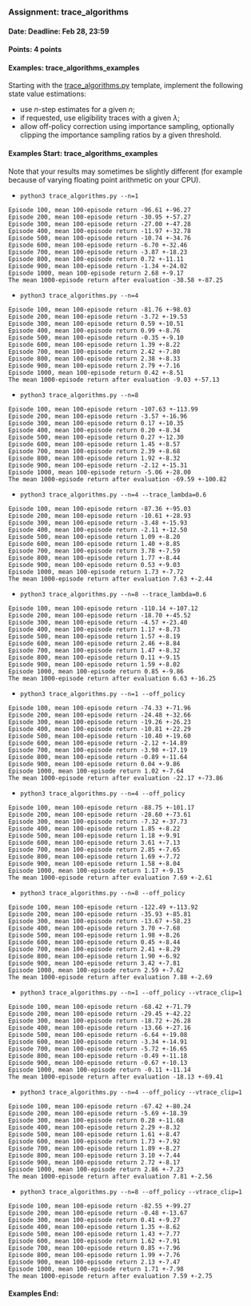 ### Assignment: trace_algorithms
#### Date: Deadline: Feb 28, 23:59
#### Points: 4 points
#### Examples: trace_algorithms_examples

Starting with the [trace_algorithms.py](https://github.com/ufal/npfl122/tree/master/labs/09/trace_algorithms.py)
template, implement the following state value estimations:
- use $n$-step estimates for a given $n$;
- if requested, use eligibility traces with a given $λ$;
- allow off-policy correction using importance sampling, optionally
  clipping the importance sampling ratios by a given threshold.

#### Examples Start: trace_algorithms_examples
Note that your results may sometimes be slightly different (for example because of varying floating point arithmetic on your CPU).
- `python3 trace_algorithms.py --n=1`
```
Episode 100, mean 100-episode return -96.61 +-96.27
Episode 200, mean 100-episode return -30.95 +-57.27
Episode 300, mean 100-episode return -27.00 +-47.28
Episode 400, mean 100-episode return -11.97 +-32.78
Episode 500, mean 100-episode return -10.74 +-34.76
Episode 600, mean 100-episode return -6.70 +-32.46
Episode 700, mean 100-episode return -3.87 +-18.23
Episode 800, mean 100-episode return 0.72 +-11.11
Episode 900, mean 100-episode return -1.34 +-24.02
Episode 1000, mean 100-episode return 2.68 +-9.17
The mean 1000-episode return after evaluation -38.58 +-87.25
```
- `python3 trace_algorithms.py --n=4`
```
Episode 100, mean 100-episode return -81.76 +-98.03
Episode 200, mean 100-episode return -3.72 +-19.53
Episode 300, mean 100-episode return 0.59 +-10.51
Episode 400, mean 100-episode return 0.99 +-8.76
Episode 500, mean 100-episode return -0.35 +-9.10
Episode 600, mean 100-episode return 1.39 +-8.22
Episode 700, mean 100-episode return 2.42 +-7.80
Episode 800, mean 100-episode return 2.38 +-8.33
Episode 900, mean 100-episode return 2.79 +-7.16
Episode 1000, mean 100-episode return 0.42 +-8.51
The mean 1000-episode return after evaluation -9.03 +-57.13
```
- `python3 trace_algorithms.py --n=8`
```
Episode 100, mean 100-episode return -107.63 +-113.99
Episode 200, mean 100-episode return -3.57 +-16.96
Episode 300, mean 100-episode return 0.17 +-10.35
Episode 400, mean 100-episode return 0.20 +-8.34
Episode 500, mean 100-episode return 0.27 +-12.30
Episode 600, mean 100-episode return 1.45 +-8.57
Episode 700, mean 100-episode return 2.39 +-8.68
Episode 800, mean 100-episode return 1.92 +-8.32
Episode 900, mean 100-episode return -2.12 +-15.31
Episode 1000, mean 100-episode return -5.06 +-28.00
The mean 1000-episode return after evaluation -69.59 +-100.82
```
- `python3 trace_algorithms.py --n=4 --trace_lambda=0.6`
```
Episode 100, mean 100-episode return -87.36 +-95.03
Episode 200, mean 100-episode return -10.61 +-28.93
Episode 300, mean 100-episode return -3.48 +-15.93
Episode 400, mean 100-episode return -2.11 +-12.50
Episode 500, mean 100-episode return 1.09 +-8.20
Episode 600, mean 100-episode return 1.40 +-8.85
Episode 700, mean 100-episode return 3.78 +-7.59
Episode 800, mean 100-episode return 1.77 +-8.44
Episode 900, mean 100-episode return 0.53 +-9.03
Episode 1000, mean 100-episode return 1.73 +-7.72
The mean 1000-episode return after evaluation 7.63 +-2.44
```
- `python3 trace_algorithms.py --n=8 --trace_lambda=0.6`
```
Episode 100, mean 100-episode return -110.14 +-107.12
Episode 200, mean 100-episode return -18.70 +-45.52
Episode 300, mean 100-episode return -4.57 +-23.40
Episode 400, mean 100-episode return 1.17 +-8.73
Episode 500, mean 100-episode return 1.57 +-8.19
Episode 600, mean 100-episode return 2.46 +-8.84
Episode 700, mean 100-episode return 1.47 +-8.32
Episode 800, mean 100-episode return 0.11 +-9.15
Episode 900, mean 100-episode return 1.59 +-8.02
Episode 1000, mean 100-episode return 0.85 +-9.86
The mean 1000-episode return after evaluation 6.63 +-16.25
```
- `python3 trace_algorithms.py --n=1 --off_policy`
```
Episode 100, mean 100-episode return -74.33 +-71.96
Episode 200, mean 100-episode return -24.48 +-32.66
Episode 300, mean 100-episode return -19.26 +-26.23
Episode 400, mean 100-episode return -10.81 +-22.29
Episode 500, mean 100-episode return -10.40 +-19.60
Episode 600, mean 100-episode return -2.12 +-14.89
Episode 700, mean 100-episode return -3.98 +-17.19
Episode 800, mean 100-episode return -0.89 +-11.64
Episode 900, mean 100-episode return 0.04 +-9.86
Episode 1000, mean 100-episode return 1.02 +-7.64
The mean 1000-episode return after evaluation -22.17 +-73.86
```
- `python3 trace_algorithms.py --n=4 --off_policy`
```
Episode 100, mean 100-episode return -88.75 +-101.17
Episode 200, mean 100-episode return -28.60 +-73.61
Episode 300, mean 100-episode return -7.32 +-37.73
Episode 400, mean 100-episode return 1.85 +-8.22
Episode 500, mean 100-episode return 1.18 +-9.91
Episode 600, mean 100-episode return 3.61 +-7.13
Episode 700, mean 100-episode return 2.85 +-7.65
Episode 800, mean 100-episode return 1.69 +-7.72
Episode 900, mean 100-episode return 1.58 +-8.04
Episode 1000, mean 100-episode return 1.17 +-9.15
The mean 1000-episode return after evaluation 7.69 +-2.61
```
- `python3 trace_algorithms.py --n=8 --off_policy`
```
Episode 100, mean 100-episode return -122.49 +-113.92
Episode 200, mean 100-episode return -35.93 +-85.81
Episode 300, mean 100-episode return -13.67 +-58.23
Episode 400, mean 100-episode return 3.70 +-7.68
Episode 500, mean 100-episode return 1.98 +-8.26
Episode 600, mean 100-episode return 0.45 +-8.44
Episode 700, mean 100-episode return 2.41 +-8.29
Episode 800, mean 100-episode return 1.90 +-6.92
Episode 900, mean 100-episode return 3.42 +-7.81
Episode 1000, mean 100-episode return 2.59 +-7.62
The mean 1000-episode return after evaluation 7.88 +-2.69
```
- `python3 trace_algorithms.py --n=1 --off_policy --vtrace_clip=1`
```
Episode 100, mean 100-episode return -68.42 +-71.79
Episode 200, mean 100-episode return -29.45 +-42.22
Episode 300, mean 100-episode return -18.72 +-26.28
Episode 400, mean 100-episode return -13.66 +-27.16
Episode 500, mean 100-episode return -6.64 +-19.08
Episode 600, mean 100-episode return -3.34 +-14.91
Episode 700, mean 100-episode return -5.72 +-16.65
Episode 800, mean 100-episode return -0.49 +-11.18
Episode 900, mean 100-episode return -0.67 +-10.13
Episode 1000, mean 100-episode return -0.11 +-11.14
The mean 1000-episode return after evaluation -18.13 +-69.41
```
- `python3 trace_algorithms.py --n=4 --off_policy --vtrace_clip=1`
```
Episode 100, mean 100-episode return -67.42 +-80.24
Episode 200, mean 100-episode return -5.69 +-18.39
Episode 300, mean 100-episode return 0.28 +-11.68
Episode 400, mean 100-episode return 2.29 +-8.32
Episode 500, mean 100-episode return 1.61 +-8.47
Episode 600, mean 100-episode return 1.73 +-7.92
Episode 700, mean 100-episode return 1.89 +-8.27
Episode 800, mean 100-episode return 3.10 +-7.44
Episode 900, mean 100-episode return 2.72 +-8.17
Episode 1000, mean 100-episode return 2.86 +-7.23
The mean 1000-episode return after evaluation 7.81 +-2.56
```
- `python3 trace_algorithms.py --n=8 --off_policy --vtrace_clip=1`
```
Episode 100, mean 100-episode return -82.55 +-99.27
Episode 200, mean 100-episode return -0.48 +-13.67
Episode 300, mean 100-episode return 0.41 +-9.27
Episode 400, mean 100-episode return 1.35 +-8.62
Episode 500, mean 100-episode return 1.43 +-7.77
Episode 600, mean 100-episode return 1.62 +-7.91
Episode 700, mean 100-episode return 0.85 +-7.96
Episode 800, mean 100-episode return 1.99 +-7.76
Episode 900, mean 100-episode return 2.13 +-7.47
Episode 1000, mean 100-episode return 1.71 +-7.98
The mean 1000-episode return after evaluation 7.59 +-2.75
```
#### Examples End:
